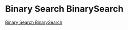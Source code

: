 # Binary Search BinarySearch
[Binary Search BinarySearch](https://aiwithcloud.com/2022/09/14/binary_search_binarysearch/)